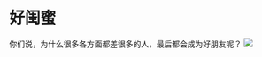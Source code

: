 # 好闺蜜

你们说，为什么很多各方面都差很多的人，最后都会成为好朋友呢？ ![](http://www.yilinzazhi.com/images/yili/yili201314/yili20131454-1-l.jpg)